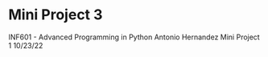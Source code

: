 # Mini Project 3

INF601 - Advanced Programming in Python
Antonio Hernandez
Mini Project 1
10/23/22

